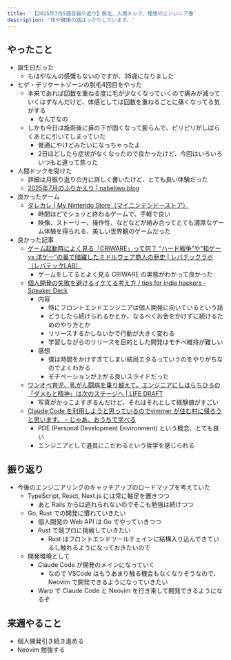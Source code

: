 ```yaml
---
title: '【2025年7月5週目振り返り】脱毛、人間ドック、理想のエンジニア像'
description: '体や健康の話ばっかりしています。'
---
```


## やったこと

- 誕生日だった
  - もはやなんの感慨もないのですが、35歳になりました
- ヒゲ・デリケートゾーンの脱毛4回目をやった
  - 本来であれば回数を重ねる度に毛が少なくなっていくので痛みが減っていくはずなんだけど、体感としては回数を重ねるごとに痛くなってる気がする
    - なんでなの
  - しかも今日は施術後に鼻の下が固くなって膨らんで、ピリピリがしばらくあとに引いてしまっていた
    - 普通にやけどみたいになっちゃったよ
    - 2日ほどしたら症状がなくなったので良かったけど、今回はいろいろいつもと違って焦った
- 人間ドックを受けた
  - 詳細は月振り返りの方に詳しく書いたけど、とても良い体験だった
  - [2025年7月のふりかえり | nabeliwo blog](https://www.nabeliwo.blue/blog/2025/07/look-back-202507)
- 良かったゲーム
  - [ダレカレ | My Nintendo Store（マイニンテンドーストア）](https://store-jp.nintendo.com/item/software/D70010000096194)
    - 時間ほどでシュッと終わるゲームで、手軽で良い
    - 映像、ストーリー、操作性、などなどが絡み合ってとても濃厚なゲーム体験を得られる、美しい世界観のゲームだった
- 良かった記事
  - [ゲーム起動時によく見る「CRIWARE」って何？ “ハード戦争”や“和ゲー vs 洋ゲー”の裏で暗躍したミドルウェア商人の歴史 | レバテックラボ（レバテックLAB）](https://levtech.jp/media/article/interview/detail_697/)
    - ゲームをしてるとよく見る CRIWARE の実態がわかって良かった
  - [個人開発の失敗を避けるイケてる考え方 / tips for indie hackers - Speaker Deck](https://speakerdeck.com/panda_program/tips-for-indie-hackers-5e33891f-2054-4044-87da-623799f8d8bd)
    - 内容
      - 特にフロントエンドエンジニアは個人開発に向いているという話
      - どうしたら続けられるかとか、なるべくお金をかけずに続けるためのやり方とか
      - リリースするかしないかで行動が大きく変わる
      - 学習しながらのリリースを目的とした開発はモチベ維持が難しい
    - 感想
      - 僕は時間をかけすぎてしまい結局エタるっていうのをやりがちなのでよくわかる
      - モチベーションが上がる良いスライドだった
  - [ワンオペ育児、乳がん闘病を乗り越えて。エンジニアにしはらちひろの「ダメもと精神」は次のステージへ | LIFE DRAFT](https://life.job-draft.jp/2025/07/31/1015/)
    - 写真がかっこよすぎるんだけど、それはそれとして経験値がすごい
  - [Claude Code を利用しようと思っているのでvimmer が住む村に帰ろうと思います。 - じゃあ、おうちで学べる](https://syu-m-5151.hatenablog.com/entry/2025/05/30/180912)
    - PDE (Personal Development Environment) という概念、とても良い
    - エンジニアとして道具にこだわるという哲学を感じられる

## 振り返り

- 今後のエンジニアリングのキャッチアップのロードマップを考えていた
  - TypeScript, React, Next.js には常に軸足を置きつつ
    - あと Rails からは逃れられないのでそこも勉強は続けつつ
  - Go, Rust での開発に慣れていきたい
    - 個人開発の Web API は Go でやっていきつつ
    - Rust で競プロに挑戦していきたい
      - Rust はフロントエンドツールチェインに結構入り込んできているし触れるようになっておきたいので
  - 開発環境として
    - Claude Code が開発のメインになっていく
      - なので VSCode はもうあまり触る機会もなくなりそうなので、Neovim で開発できるようになっていきたい
    - Warp で Claude Code と Neovim を行き来して開発できるようになるぞ

## 来週やること

- 個人開発引き続き進める
- Neovim 勉強する
